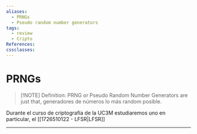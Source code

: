 ```yaml
---
aliases:
  - PRNGs
  - Pseudo random number generators
tags:
  - review
  - Cripto
References: 
cssclasses:
---
```

# PRNGs


> [!NOTE] Definition: 
> PRNG or Pseudo Random Number Generators are just that,  generadores de números lo más random posible. 

Durante el curso de criptografía de la UC3M estudiaremos uno en particular, el [[1726510122 - LFSR|LFSR]]

***
